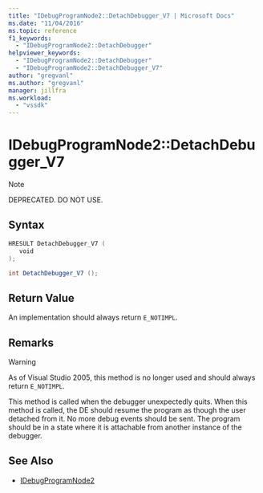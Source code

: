 ```yaml
---
title: "IDebugProgramNode2::DetachDebugger_V7 | Microsoft Docs"
ms.date: "11/04/2016"
ms.topic: reference
f1_keywords:
  - "IDebugProgramNode2::DetachDebugger"
helpviewer_keywords:
  - "IDebugProgramNode2::DetachDebugger"
  - "IDebugProgramNode2::DetachDebugger_V7"
author: "gregvanl"
ms.author: "gregvanl"
manager: jillfra
ms.workload:
  - "vssdk"
---
```

# IDebugProgramNode2::DetachDebugger_V7

> [!Note]
> DEPRECATED. DO NOT USE.

## Syntax

```cpp
HRESULT DetachDebugger_V7 (
   void 
);
```

```csharp
int DetachDebugger_V7 ();
```

## Return Value

An implementation should always return `E_NOTIMPL`.

## Remarks

> [!WARNING]
> As of Visual Studio 2005, this method is no longer used and should always return `E_NOTIMPL`.

This method is called when the debugger unexpectedly quits. When this method is called, the DE should resume the program as though the user detached from it. No more debug events should be sent. The program should be in a state where it is attachable from another instance of the debugger.

## See Also

- [IDebugProgramNode2](../../../extensibility/debugger/reference/idebugprogramnode2.md)